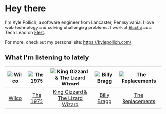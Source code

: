 # Hey there


I'm Kyle Pollich, a software engineer from Lancaster, Pennsylvania. I love web technology and solving challenging problems.
I work at [Elastic](https://www.elastic.co/) as a Tech Lead on [Fleet](https://www.elastic.co/guide/en/fleet/current/fleet-overview.html).

For more, check out my personal site: https://kylepollich.com/

## What I'm listening to lately

<!-- begin artists -->
  |![Wilco](https://i.scdn.co/image/ab6761610000f178b990b82996651d23ab4df7e8)|![The 1975](https://i.scdn.co/image/ab6761610000f17889348336354096fd4e36ca73)|![King Gizzard & The Lizard Wizard](https://i.scdn.co/image/ab6761610000f178ae21e90221e814c50033133a)|![Billy Bragg](https://i.scdn.co/image/ab6761610000f178c23d0e19d887a9d67a77ea9b)|![The Replacements](https://i.scdn.co/image/7bbcc5b3c7052356202f17ddebadbabaea3acea2)|
  |:---:|:---:|:---:|:---:|:---:|
  |[Wilco](https://open.spotify.com/artist/2QoU3awHVdcHS8LrZEKvSM)|[The 1975](https://open.spotify.com/artist/3mIj9lX2MWuHmhNCA7LSCW)|[King Gizzard & The Lizard Wizard](https://open.spotify.com/artist/6XYvaoDGE0VmRt83Jss9Sn)|[Billy Bragg](https://open.spotify.com/artist/5yXAFDZNUNyO92l5WTImkO)|[The Replacements](https://open.spotify.com/artist/4WPY0N74T3KUja57xMQTZ3)|
<!-- end artists -->
